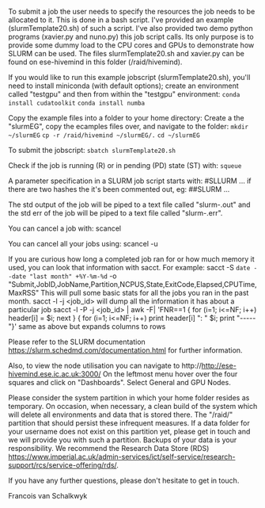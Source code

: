 
To submit a job the user needs to specify the resources the job needs to be allocated to it. This is done in a bash script. I've provided an example (slurmTemplate20.sh)
of such a script. I've also provided two demo python programs (xavier.py and nuno.py) this job script calls. Its only purpose is to provide some dummy load to the CPU cores and GPUs
to demonstrate how SLURM can be used. The files slurmTemplate20.sh and xavier.py can be found on ese-hivemind in this folder (/raid/hivemind).

If you would like to run this example jobscript (slurmTemplate20.sh), you'll need to install miniconda (with default options); create an environment called "testgpu" and then
from within the "testgpu" environment:
`conda install cudatoolkit`
`conda install numba`

Copy the example files into a folder to your home directory:
Create a the "slurmEG", copy the ecamples files over, and navigate to the folder:
`mkdir ~/slurmEG`
`cp -r /raid/hivemind ~/slurmEG/.`
`cd ~/slurmEG`

To submit the jobscript:
`sbatch slurmTemplate20.sh`

Check if the job is running (R) or in pending (PD) state (ST) with:
`squeue`

A parameter specification in a SLURM job script starts with:
#SLLURM ...
if there are two hashes the it's been commented out, eg:
##SLURM ...

The std output of the job will be piped to a text file called "slurm-<jobid>.out" and the std err of the job will be piped to a text file called "slurm-<jobid>.err".

You can cancel a job with:
scancel <jobID>

You can cancel all your jobs using:
scancel -u <username>

If you are curious how long a completed job ran for or how much memory it used, you can look that information with sacct. For example:
    sacct -S `date --date "last month" +%Y-%m-%d` -o "Submit,JobID,JobName,Partition,NCPUS,State,ExitCode,Elapsed,CPUTime,MaxRSS" This will pull some basic stats for all the jobs you ran in the past month.
    sacct -l -j <job_id> will dump all the information it has about a particular job
    sacct -l -P -j <job_id> | awk -F\| 'FNR==1 { for (i=1; i<=NF; i++) header[i] = $i; next } { for (i=1; i<=NF; i++) print header[i] ": " $i; print "-----"}' same as above but expands columns to rows

Please refer to the SLURM documentation https://slurm.schedmd.com/documentation.html for further information.

Also, to view the node utilisation you can navigate to http://http://ese-hivemind.ese.ic.ac.uk:3000/
On the leftmost menu hover over the four squares and click on "Dashboards".
Select General and GPU Nodes.

Please consider the system partition in which your home folder resides as temporary. On occasion, when necessary, a clean build of the system which will delete all
environments and data that is stored there. The "/raid/" partition that should persist these infrequent measures. If a data folder for your username
does not exist on this partition yet, please get in touch and we will provide you with such a partition. Backups of your data is your responsibility.
We recommend the Research Data Store (RDS) https://www.imperial.ac.uk/admin-services/ict/self-service/research-support/rcs/service-offering/rds/.

If you have any further questions, please don't hesitate to get in touch.

Francois van Schalkwyk
